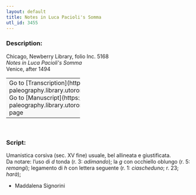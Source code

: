 ```yaml
---
layout: default
title: Notes in Luca Pacioli's Somma
utl_id: 3455
---
```


### Description:

Chicago, Newberry Library, folio Inc. 5168<br>
_Notes in Luca Pacioli's Somma_<br>
Venice, after 1494

<table border="0.5" cellpadding="1" cellspacing="1" style="width: 200px; background-color:#F8F8F8;"><tbody><tr><td>Go to [Transcription](https://italian-paleography.library.utoronto.ca/content/transcript_IP_078)<br>
Go to [Manuscript](https://italian-paleography.library.utoronto.ca/islandora/object/italianpaleography%3AIP_078) page</td></tr></tbody></table> 

### Script:

Umanistica corsiva (sec. XV fine) usuale, bel allineata e giustificata.<br>
Da notare: l’uso di _d_ tonda (r. 3: _adimando_); la _g_ con occhiello oblungo (r. 5: _remangi_); legamento di _h_ con lettera seguente (r. 1: _ciascheduno_; r. 23; _harà_);<br>
- Maddalena Signorini

